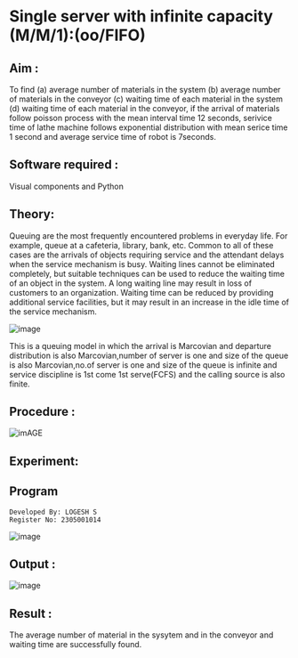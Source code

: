 # Single server with infinite capacity (M/M/1):(oo/FIFO)
## Aim :
To find (a) average number of materials in the system (b) average number of materials in the conveyor (c) waiting time of each material in the system (d) waiting time of each material in the conveyor, if the arrival  of materials follow poisson process with the mean interval time 12 seconds, serivice time of lathe machine follows exponential distribution with mean serice time 1 second and average service time of robot is 7seconds.

## Software required :
Visual components and Python

## Theory:
Queuing are the most frequently encountered problems in everyday life. For example, queue at a cafeteria, library, bank, etc. Common to all of these cases are the arrivals of objects requiring service and the attendant delays when the service mechanism is busy. Waiting lines cannot be eliminated completely, but suitable techniques can be used to reduce the waiting time of an object in the system. A long waiting line may result in loss of customers to an organization. Waiting time can be reduced by providing additional service facilities, but it may result in an increase in the idle time of the service mechanism.

![image](1.png)

This is a queuing model in which the arrival is Marcovian and departure distribution is also Marcovian,number of server is one and size of the queue is also Marcovian,no.of server is one and size of the queue is infinite and service discipline is 1st come 1st serve(FCFS) and the calling source is also finite.

## Procedure :

![imAGE](2.png)



## Experiment:


 
## Program
```
Developed By: LOGESH S
Register No: 2305001014
```
![image](https://github.com/logesh1326/Single-server-infinite-capacity---Markov-Model/assets/153622874/54a3d12a-c220-4af0-b505-c8397a9d55a9)




## Output :
![image](https://github.com/logesh1326/Single-server-infinite-capacity---Markov-Model/assets/153622874/821393af-0c44-40db-a3ec-217243447716)


## Result :
The average number of material in the sysytem and in the conveyor and waiting time are successfully found.
